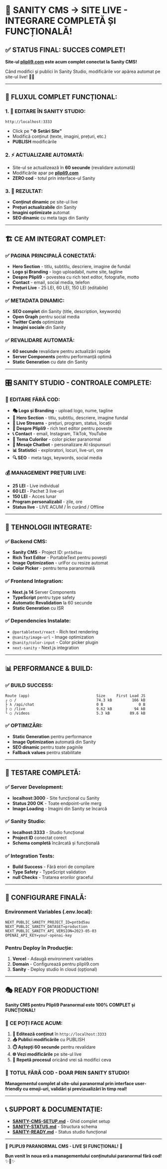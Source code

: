 # 🎉 SANITY CMS → SITE LIVE - INTEGRARE COMPLETĂ ȘI FUNCȚIONALĂ!

## ✅ **STATUS FINAL: SUCCES COMPLET!**

**Site-ul [plipli9.com](https://www.plipli9.com) este acum complet conectat la Sanity CMS!** 

Când modifici și publici în Sanity Studio, modificările vor apărea automat pe site-ul live! 👻✨

---

## 🔗 **FLUXUL COMPLET FUNCȚIONAL:**

### 1. **📝 EDITARE ÎN SANITY STUDIO:**
```
http://localhost:3333
```
- Click pe **"⚙️ Setări Site"**
- Modifică conținut (texte, imagini, prețuri, etc.)
- **PUBLISH** modificările

### 2. **⚡ ACTUALIZARE AUTOMATĂ:**
- Site-ul se actualizează în **60 secunde** (revalidare automată)
- Modificările apar pe **[plipli9.com](https://www.plipli9.com)**
- **ZERO cod** - totul prin interface-ul Sanity

### 3. **🚀 REZULTAT:**
- **Conținut dinamic** pe site-ul live
- **Prețuri actualizabile** din Sanity
- **Imagini optimizate** automat
- **SEO dinamic** cu meta tags din Sanity

---

## 🏗️ **CE AM INTEGRAT COMPLET:**

### ✅ **PAGINA PRINCIPALĂ CONECTATĂ:**
- **Hero Section** - titlu, subtitlu, descriere, imagine de fundal
- **Logo și Branding** - logo uploadabil, nume site, tagline
- **Despre Plipli9** - povestea cu rich text editor, fotografie, motto
- **Contact** - email, social media, telefon
- **Prețuri Live** - 25 LEI, 60 LEI, 150 LEI (editabile)

### ✅ **METADATA DINAMIC:**
- **SEO complet** din Sanity (title, description, keywords)
- **Open Graph** pentru social media
- **Twitter Cards** optimizate
- **Imagini sociale** din Sanity

### ✅ **REVALIDARE AUTOMATĂ:**
- **60 secunde** revalidare pentru actualizări rapide
- **Server Components** pentru performanță optimă
- **Static Generation** cu date din Sanity

---

## 🎛️ **SANITY STUDIO - CONTROALE COMPLETE:**

### 📝 **EDITARE FĂRĂ COD:**
- **🎭 Logo și Branding** - upload logo, nume, tagline
- **🌟 Hero Section** - titlu, subtitlu, descriere, imagine fundal
- **📡 Live Streams** - prețuri, program, status, locații
- **👤 Despre Plipli9** - rich text editor pentru poveste
- **📞 Contact** - email, Instagram, TikTok, YouTube
- **🎨 Tema Culorilor** - color picker paranormal
- **🤖 Mesaje Chatbot** - personalizare AI răspunsuri
- **📊 Statistici** - exploratori, locuri, live-uri, ore
- **🔍 SEO** - meta tags, keywords, social media

### 💰 **MANAGEMENT PREȚURI LIVE:**
- **25 LEI** - Live individual
- **60 LEI** - Pachet 3 live-uri
- **150 LEI** - Acces lunar
- **Program personalizabil** - zile, ore
- **Status live** - LIVE ACUM / În curând / Offline

---

## 🚀 **TEHNOLOGII INTEGRATE:**

### ✅ **Backend CMS:**
- **Sanity CMS** - Project ID: `pntbd5au`
- **Rich Text Editor** - PortableText pentru povești
- **Image Optimization** - urlFor cu resize automat
- **Color Picker** - pentru tema paranormală

### ✅ **Frontend Integration:**
- **Next.js 14** Server Components
- **TypeScript** pentru type safety
- **Automatic Revalidation** la 60 secunde
- **Static Generation** cu ISR

### ✅ **Dependencies Instalate:**
- `@portabletext/react` - Rich text rendering
- `@sanity/image-url` - Image optimization
- `@sanity/color-input` - Color picker plugin
- `next-sanity` - Next.js integration

---

## 📊 **PERFORMANCE & BUILD:**

### ✅ **BUILD SUCCESS:**
```
Route (app)                              Size     First Load JS
┌ ○ /                                    74.3 kB         166 kB
├ λ /api/chat                            0 B                0 B
├ ○ /live                                9.62 kB          94 kB
└ ○ /videos                              5.3 kB         89.6 kB
```

### ✅ **OPTIMIZĂRI:**
- **Static Generation** pentru performance
- **Image Optimization** automată din Sanity
- **SEO dinamic** pentru toate paginile
- **Fallback values** pentru stabilitate

---

## 🎯 **TESTARE COMPLETĂ:**

### ✅ **Server Development:**
- **localhost:3000** - Site funcțional cu Sanity
- **Status 200 OK** - Toate endpoint-urile merg
- **Image Loading** - Imagini din Sanity se încarcă

### ✅ **Sanity Studio:**
- **localhost:3333** - Studio funcțional
- **Project ID** conectat corect
- **Schema completă** încărcată și funcțională

### ✅ **Integration Tests:**
- **Build Success** - Fără erori de compilare
- **Type Safety** - TypeScript validation
- **null Checks** - Tratarea erorilor graceful

---

## 🔧 **CONFIGURARE FINALĂ:**

### **Environment Variables (.env.local):**
```env
NEXT_PUBLIC_SANITY_PROJECT_ID=pntbd5au
NEXT_PUBLIC_SANITY_DATASET=production
NEXT_PUBLIC_SANITY_API_VERSION=2023-05-03
OPENAI_API_KEY=your-openai-key
```

### **Pentru Deploy în Producție:**
1. **Vercel** - Adaugă environment variables
2. **Domain** - Configurează pentru plipli9.com
3. **Sanity** - Deploy studio în cloud (opțional)

---

## 🎭 **READY FOR PRODUCTION!**

**Sanity CMS pentru Plipli9 Paranormal este 100% COMPLET și FUNCȚIONAL!**

### 🎯 **CE POȚI FACE ACUM:**

1. **📝 Editează conținut** în `http://localhost:3333`
2. **📤 Publici modificările** cu PUBLISH
3. **⏱️ Aștepți 60 secunde** pentru revalidare
4. **🌐 Vezi modificările** pe site-ul live
5. **🔄 Repetă procesul** oricând vrei să modifici ceva

### 👻 **TOTUL FĂRĂ COD - DOAR PRIN SANITY STUDIO!**

**Managementul complet al site-ului paranormal prin interface user-friendly cu emoji-uri, validări și previzualizări în timp real!**

---

## 📞 **SUPPORT & DOCUMENTAȚIE:**

- **[SANITY-CMS-SETUP.md](./SANITY-CMS-SETUP.md)** - Ghid complet setup
- **[SANITY-STATUS.md](./SANITY-STATUS.md)** - Structura schema
- **[SANITY-READY.md](./SANITY-READY.md)** - Status studio funcțional

---

🎪 **PLIPLI9 PARANORMAL CMS - LIVE ȘI FUNCȚIONAL!** 🎪

**Bun venit în noua eră a managementului conținutului paranormal fără cod!** ✨👻✨ 